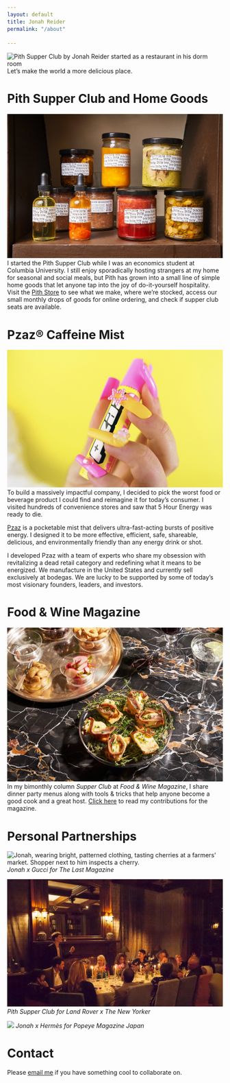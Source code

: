```yaml
---
layout: default
title: Jonah Reider
permalink: "/about"

---
```

![Pith Supper Club by Jonah Reider started as a restaurant in his dorm room]({{site.baseurl}}/images/9827b5de-d73f-41e3-959d-e674c1effbe5.jpeg) Let’s make the world a more delicious place.
#
# Pith Supper Club and Home Goods
![](/images/43dd4362-f67a-45d7-ac5e-f859569c7298.jpeg) I started the Pith Supper Club while I was an economics student at Columbia University. I still enjoy sporadically hosting strangers at my home for seasonal and social meals, but Pith has grown into a small line of simple home goods that let anyone tap into the joy of do-it-yourself hospitality. Visit the [Pith Store](www.pith.store) to see what we make, where we’re stocked, access our small monthly drops of goods for online ordering, and check if supper club seats are available.
#
# Pzaz® Caffeine Mist
![](/images/18e0207b-a0af-4091-a6d0-e4d0379fb843.jpeg)To build a massively impactful company, I decided to pick the worst food or beverage product I could find and reimagine it for today’s consumer. I visited hundreds of convenience stores and saw that 5 Hour Energy was ready to die.

[Pzaz](Www.pzaz.com) is a pocketable mist that delivers ultra-fast-acting bursts of positive energy. I designed it to be more effective, efficient, safe, shareable, delicious, and environmentally friendly than any energy drink or shot.

I developed Pzaz with a team of experts who share my obsession with revitalizing a dead retail category  and redefining what it means to be energized. We manufacture in the United States and currently sell exclusively at bodegas. We are lucky to be supported by some of today’s most visionary founders, leaders, and investors.
#
# Food & Wine Magazine
![](/images/edaaa0f5-68df-48fa-a794-4cf5e72d797a.jpeg)In my bimonthly column _Supper Club_ at _Food & Wine Magazine_, I share dinner party menus along with tools & tricks that help anyone become a good cook and a great host. [Click here](https://www.foodandwine.com/author/jonah-reider) to read my contributions for the magazine.
#
# Personal Partnerships
![Jonah, wearing bright, patterned clothing, tasting cherries at a farmers' market. Shopper next to him inspects a cherry.]({{site.baseurl}}/images/fort_green_market.jpg) _Jonah x Gucci for The Last Magazine_

![](/images/3952179a-e934-4517-82a7-6bca944002b8.jpeg)
_Pith Supper Club for Land Rover x The New Yorker_

![](/images/13890cd3-4be1-4312-97e7-605038a4386d.jpeg)
_Jonah x Hermès for Popeye Magazine Japan_
#
# Contact
Please [email me](Mailto:jonah@jonahreider.com) if you have something cool to collaborate on.